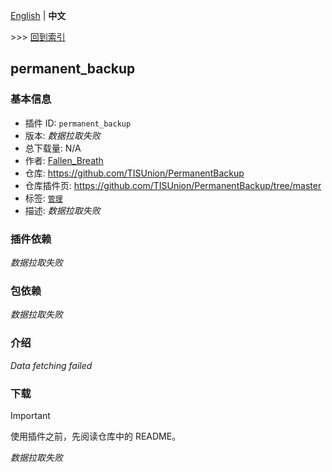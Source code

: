 [English](readme.md) | **中文**

\>\>\> [回到索引](/readme-zh_cn.md)

## permanent_backup

### 基本信息

- 插件 ID: `permanent_backup`
- 版本: *数据拉取失败*
- 总下载量: N/A
- 作者: [Fallen_Breath](https://github.com/Fallen-Breath)
- 仓库: https://github.com/TISUnion/PermanentBackup
- 仓库插件页: https://github.com/TISUnion/PermanentBackup/tree/master
- 标签: [`管理`](/labels/management/readme-zh_cn.md)
- 描述: *数据拉取失败*

### 插件依赖

*数据拉取失败*

### 包依赖

*数据拉取失败*

### 介绍

*Data fetching failed*
### 下载

> [!IMPORTANT]
> 使用插件之前，先阅读仓库中的 README。

*数据拉取失败*

